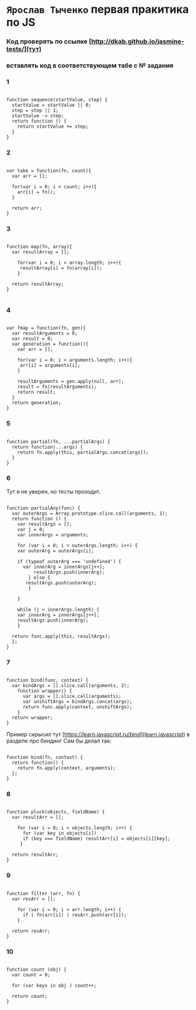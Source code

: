 `Ярослав Тыченко` первая пракитика по JS
=========================
### Код проверять по ссылке [http://dkab.github.io/jasmine-tests/](тут)
### вставлять код в соответствующем табе с № задания


### 1
```

function sequence(startValue, step) {
  startValue = startValue || 0;
  step = step || 1;
  startValue -= step;
  return function () {   
    return startValue += step;
  }
}

```

### 2
```

var take = function(fn, count){
  var arr = [];

  for(var i = 0; i < count; i++){
    arr[i] = fn();
  }

  return arr;
}

```

### 3
```

function map(fn, array){
  var resultArray = [];

    for(var i = 0; i < array.length; i++){
     resultArray[i] = fn(array[i]);
    }

  return resultArray;
}


```

### 4
```

var fmap = function(fn, gen){
  var resultArguments = 0;
  var result = 0;
  var generation = function(){
    var arr = [];

    for(var i = 0; i < arguments.length; i++){
     arr[i] = arguments[i];
    }

    resultArguments = gen.apply(null, arr);
    result = fn(resultArguments);
    return result;
  }
  return generation;
}

```

### 5
```

function partial(fn, ...partialArgs) {
  return function(...args) {
    return fn.apply(this, partialArgs.concat(args));
  }
}

```

### 6 
Тут я не уверен, но тесты проходит.
```

function partialAny(func) {
  var outerArgs = Array.prototype.slice.call(arguments, 1);  
  return function () {
    var resultArgs = [];
    var j = 0;
    var innerArgs = arguments;

    for (var i = 0; i < outerArgs.length; i++) {
	var outerArg = outerArgs[i];

	if (typeof outerArg === 'undefined') {
	  var innerArg = innerArgs[j++];
          resultArgs.push(innerArg);
        } else {
	   resultArgs.push(outerArg);
        }

    }

    while (j < innerArgs.length) {
	var innerArg = innerArgs[j++];
	resultArgs.push(innerArg);
    }

  return func.apply(this, resultArgs);
  };
}

```

### 7
```

function bind(func, context) {
  var bindArgs = [].slice.call(arguments, 2); 
    function wrapper() {                        
      var args = [].slice.call(arguments);
      var unshiftArgs = bindArgs.concat(args);  
      return func.apply(context, unshiftArgs);  
    }
  return wrapper;
}

```
Пример скрысил тут [https://learn.javascript.ru/bind](learn.javascript) в разделе про биндинг 
Сам бы делал так:

```

function bind(fn, context) {
  return function() {
    return fn.apply(context, arguments);
  };
}

```

### 8
```

function pluck(objects, fieldName) {
  var resultArr = [];

    for (var i = 0; i < objects.length; i++) {
      for (var key in objects[i])
      if (key === fieldName) resultArr[i] = objects[i][key]; 
     }
 
  return resultArr;
}

```

### 9
```

function filter (arr, fn) {
  var resArr = [];

    for (var i = 0; i < arr.length; i++) {
      if ( fn(arr[i]) ) resArr.push(arr[i]);
    }

  return resArr;
}

```

### 10 
```

function count (obj) {
  var count = 0; 

  for (var keys in obj ) count++;

  return count;
}

```
